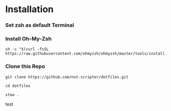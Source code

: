 # Installation

### Set zsh as default Terminal
### Install Oh-My-Zsh
```
sh -c "$(curl -fsSL https://raw.githubusercontent.com/ohmyzsh/ohmyzsh/master/tools/install.sh)"
```
### Clone this Repo
```
git clone https://github.com/not-scripter/dotfiles.git
```
```
cd dotfiles
```
```
stow .
```
test
